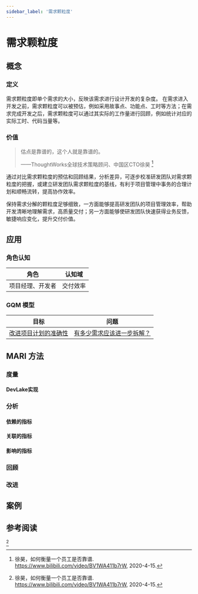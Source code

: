 ```yaml
---
sidebar_label: '需求颗粒度'
---
```


# 需求颗粒度

## 概念

### 定义

需求颗粒度即单个需求的大小，反映该需求进行设计开发的复杂度。
在需求进入开发之前，需求颗粒度可以被预估，例如采用故事点、功能点、工时等方法；在需求完成开发之后，需求颗粒度可以通过其实际的工作量进行回顾，例如统计对应的实际工时、代码当量等。

### 价值

> 估点是靠谱的，这个人就是靠谱的。
>
> ——ThoughtWorks全球技术策略顾问、中国区CTO徐昊 [^Xu(2020)]

通过对比需求颗粒度的预估和回顾结果，分析差异，可逐步校准研发团队对需求颗粒度的把握，或建立研发团队需求颗粒度的基线，有利于项目管理中事务的合理计划和顺畅流转，提高协作效率。

保持需求分解的颗粒度足够细致，一方面能够提高研发团队的项目管理效率，帮助开发清晰地理解需求，高质量交付；另一方面能够使研发团队快速获得业务反馈，敏捷响应变化，提升交付价值。

## 应用

### 角色认知

| 角色 | 认知域 |
| --- | --- |
| 项目经理、开发者 | 交付效率 |


### GQM 模型

| 目标 | 问题 |
| --- | --- |
| [改进项目计划的准确性](/docs/metrics-sys/gqm.md#G-improve-planning-accuracy) | [有多少需求应该进一步拆解？](/docs/metrics-sys/gqm.md#Q-how-many-requirements-need-dividing) |

## MARI 方法

### 度量

#### DevLake实现

### 分析

#### 依赖的指标

#### 关联的指标

#### 影响的指标

### 回顾

### 改进

## 案例

## 参考阅读

[^Xu(2020)]

[^Xu(2020)]: 徐昊，如何衡量一个员工是否靠谱. https://www.bilibili.com/video/BV1WA411b7rW, 2020-4-15.
